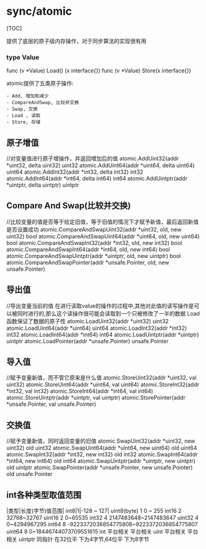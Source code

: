 # sync/atomic

[TOC]

提供了底层的原子级内存操作，对于同步算法的实现很有用

### type Value

func (v *Value) Load() (x interface{})
func (v *Value) Store(x interface{})

atomic提供了五类原子操作:

    - Add, 增加和减少
    - CompareAndSwap, 比较并交换
    - Swap, 交换
    - Load , 读取
    - Store, 存储

## 原子增值

//对变量值进行原子增操作，并返回增加后的值
atomic.AddUint32(addr *uint32, delta uint32) uint32
atomic.AddUint64(addr *uint64, delta uint64) uint64
atomic.AddInt32(addr *int32, delta int32) int32
atomic.AddInt64(addr *int64, delta int64) int64
atomic.AddUintptr(addr *uintptr, delta uintptr) uintptr

## Compare And Swap(比较并交换)

//比较变量的值是否等于给定旧值，等于旧值的情况下才赋予新值，最后返回新值是否设置成功
atomic.CompareAndSwapUint32(addr *uint32, old, new uint32) bool
atomic.CompareAndSwapUint64(addr *uint64, old, new uint64) bool
atomic.CompareAndSwapInt32(addr *int32, old, new int32) bool
atomic.CompareAndSwapInt64(addr *int64, old, new int64) bool
atomic.CompareAndSwapUintptr(addr *uintptr, old, new uintptr) bool
atomic.CompareAndSwapPointer(addr *unsafe.Pointer, old, new unsafe.Pointer)

## 导出值

//导出变量当前的值
     在进行读取value的操作的过程中,其他对此值的读写操作是可以被同时进行的,那么这个读操作很可能会读取到一个只被修改了一半的数据
    Load函数保证了数据的原子性
atomic.LoadUint32(addr *uint32) uint32
atomic.LoadUint64(addr *uint64) uint64
atomic.LoadInt32(addr *int32) int32
atomic.LoadInt64(addr *int64) int64
atomic.LoadUintptr(addr *uintptr) uintptr
atomic.LoadPointer(addr *unsafe.Pointer) unsafe.Pointer

## 导入值

//赋予变量新值，而不管它原来是什么值
atomic.StoreUint32(addr *uint32, val uint32)
atomic.StoreUint64(addr *uint64, val uint64)
atomic.StoreInt32(addr *int32, val int32)
atomic.StoreInt64(addr *int64, val int64)
atomic.StoreUintptr(addr *uintptr, val uintptr)
atomic.StorePointer(addr *unsafe.Pointer, val unsafe.Pointer)

## 交换值

//赋予变量新值，同时返回变量的旧值
atomic.SwapUint32(addr *uint32, new uint32) old uint32
atomic.SwapUint64(addr *uint64, new uint64) old uint64
atomic.SwapInt32(addr *int32, new int32) old int32
atomic.SwapInt64(addr *int64, new int64) old int64
atomic.SwapUintptr(addr *uintptr, new uintptr) old uintptr
atomic.SwapPointer(addr *unsafe.Pointer, new unsafe.Pointer) old unsafe.Pointer

## int各种类型取值范围

|类型|长度(字节)值范围|
int8|1|-128 ~ 127|
uint8(byte)
1
0 ~ 255
int16
2
32768~32767
uint16
2
0~65535
int32 
4
2147483648~2147483647
uint32
4
0~4294967295
int64
8
-9223372036854775808~9223372036854775807
uint64
8
0~18446744073709551615
int
平台相关
平台相关
uint
平台相关
平台相关
uintptr
同指针
在32位平 下为4字节,64位平 下为8字节